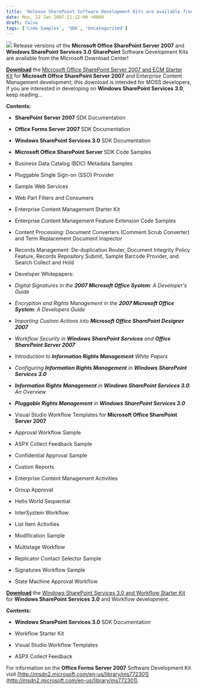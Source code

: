 ```yaml
---
title: 'Release SharePoint Software Development Kits are available from the Microsoft Download Center'
date: Mon, 22 Jan 2007 21:12:00 +0000
draft: false
tags: ['Code Samples', 'SDK', 'Uncategorized']
---
```


![](http://technet2.microsoft.com/library/gallery/templates/MNP2.Common/images/important.gif) Release versions of the **Microsoft Office SharePoint Server 2007** and **Windows SharePoint Services 3.0** **SharePoint** Software Development Kits are available from the Microsoft Download Center!

[**Download**](http://www.microsoft.com/downloads/details.aspx?familyid=6D94E307-67D9-41AC-B2D6-0074D6286FA9&displaylang=en) the [Microsoft Office SharePoint Server 2007 and ECM Starter Kit](http://www.microsoft.com/downloads/details.aspx?familyid=6D94E307-67D9-41AC-B2D6-0074D6286FA9&displaylang=en) for **Microsoft Office SharePoint Server 2007** and Enterprise Content Management development; this download is intended for MOSS developers, if you are interested in developing on **Windows SharePoint Services 3.0**, keep reading...

**Contents:**

*   **SharePoint Server 2007** SDK Documentation
*   **Office Forms Server 2007** SDK Documentation
*   **Windows SharePoint Services 3.0** SDK Documentation
*   **Microsoft Office SharePoint Server** SDK Code Samples
*   Business Data Catalog (BDC) Metadata Samples
*   Pluggable Single Sign-on (SSO) Provider
*   Sample Web Services
*   Web Part Filters and Consumers
*   Enterprise Content Management Starter Kit
*   Enterprise Content Management Feature Extension Code Samples

*   Content Processing: Document Converters (Comment Scrub Converter) and Term Replacement Document Inspector
*   Records Management: De-duplication Router, Document Integrity Policy Feature, Records Repository Submit, Sample Barcode Provider, and Search Collect and Hold

*   Developer Whitepapers:

*   _Digital Signatures in the **2007 Microsoft Office System**: A Developer's Guide_
*   _Encryption and Rights Management in the **2007 Microsoft Office System**: A Developers Guide_
*   _Importing Custom Actions into **Microsoft Office SharePoint Designer 2007**_
*   _Workflow Security in **Windows SharePoint Services** and **Office SharePoint Server 2007**_
*   _Introduction to **Information Rights Management** White Papers_
*   _Configuring **Information Rights Management** in **Windows SharePoint Services 3.0**_
*   _**Information Rights Management** in **Windows SharePoint Services 3.0**: An Overview_
*   _**Pluggable Rights Management** in **Windows SharePoint Services 3.0**_

*   Visual Studio Workflow Templates for **Microsoft Office SharePoint Server 2007**

*   Approval Workflow Sample
*   ASPX Collect Feedback Sample
*   Confidential Approval Sample
*   Custom Reports
*   Enterprise Content Management Activities
*   Group Approval
*   Hello World Sequential
*   InterSystem Workflow
*   List Item Activities
*   Modification Sample
*   Multistage Workflow
*   Replicator Contact Selector Sample
*   Signatures Workflow Sample
*   State Machine Approval Workflow

[**Download**](http://www.microsoft.com/downloads/details.aspx?familyid=05e0dd12-8394-402b-8936-a07fe8afaffd&displaylang=en) the [Windows SharePoint Services 3.0 and Workflow Starter Kit](http://www.microsoft.com/downloads/details.aspx?familyid=05e0dd12-8394-402b-8936-a07fe8afaffd&displaylang=en) for **Windows SharePoint Services 3.0** and Workflow development.

**Contents:**

*   **Windows SharePoint Services 3.0** SDK Documentation
*   Workflow Starter Kit

*   Visual Studio Workflow Templates

*   ASPX Collect Feedback

For information on the **Office Forms Server 2007** Software Development Kit visit [http://msdn2.microsoft.com/en-us/library/ms772301](http://msdn2.microsoft.com/en-us/library/ms772301).